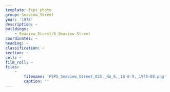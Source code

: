 ```yaml
---
template: fsps_photo
group: Seaview_Street
year: '1978'
description: ~
buildings:
    - Seaview_Street/6_Seaview_Street
coordinates: ~
heading: ~
classification: ~
section: ~
cell: ~
film_roll: ~
files:
    -
        filename: 'FSPS_Seaview_Street_025,_No_6,_18-8-9,_1978-80.png'
        caption: ''
---
```


